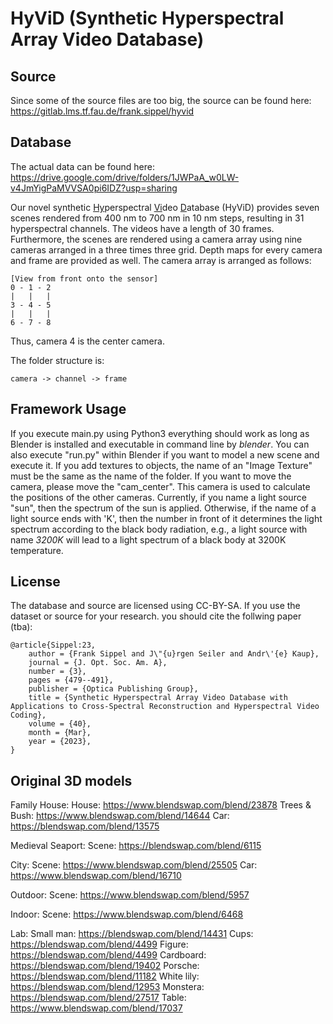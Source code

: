 # HyViD (Synthetic Hyperspectral Array Video Database)

## Source

Since some of the source files are too big, the source can be found here: https://gitlab.lms.tf.fau.de/frank.sippel/hyvid

## Database
The actual data can be found here: https://drive.google.com/drive/folders/1JWPaA_w0LW-v4JmYigPaMVVSA0pi6IDZ?usp=sharing

Our novel synthetic <ins>Hy</ins>perspectral <ins>Vi</ins>deo <ins>D</ins>atabase (HyViD) provides seven scenes rendered from 400 nm to 700 nm in 10 nm steps, resulting in 31 hyperspectral channels. 
The videos have a length of 30 frames.
Furthermore, the scenes are rendered using a camera array using nine cameras arranged in a three times three grid. Depth maps for every camera and frame are provided as well.
The camera array is arranged as follows:
```
[View from front onto the sensor]
0 - 1 - 2
|   |   |
3 - 4 - 5
|   |   |
6 - 7 - 8
```

Thus, camera 4 is the center camera.

The folder structure is:
```
camera -> channel -> frame
```

## Framework Usage
If you execute main.py using Python3 everything should work as long as Blender is installed and executable in command line by *blender*.
You can also execute "run.py" within Blender if you want to model a new scene and execute it.
If you add textures to objects, the name of an "Image Texture" must be the same as the name of the folder.
If you want to move the camera, please move the "cam_center". This camera is used to calculate the positions of the other cameras.
Currently, if you name a light source "sun", then the spectrum of the sun is applied.
Otherwise, if the name of a light source ends with 'K', then the number in front of it determines the light spectrum according to the black body radiation, e.g., a light source with name *3200K* will lead to a light spectrum of a black body at 3200K temperature.

## License
The database and source are licensed using CC-BY-SA.
If you use the dataset or source for your research. you should cite the follwing paper (tba):
```
@article{Sippel:23,
	author = {Frank Sippel and J\"{u}rgen Seiler and Andr\'{e} Kaup},
	journal = {J. Opt. Soc. Am. A},
	number = {3},
	pages = {479--491},
	publisher = {Optica Publishing Group},
	title = {Synthetic Hyperspectral Array Video Database with Applications to Cross-Spectral Reconstruction and Hyperspectral Video Coding},
	volume = {40},
	month = {Mar},
	year = {2023},
}
```

## Original 3D models

Family House:
House: https://www.blendswap.com/blend/23878
Trees & Bush: https://www.blendswap.com/blend/14644
Car: https://blendswap.com/blend/13575

Medieval Seaport:
Scene: https://blendswap.com/blend/6115

City:
Scene: https://www.blendswap.com/blend/25505
Car: https://www.blendswap.com/blend/16710

Outdoor:
Scene: https://www.blendswap.com/blend/5957

Indoor:
Scene: https://www.blendswap.com/blend/6468

Lab:
Small man: https://blendswap.com/blend/14431
Cups: https://blendswap.com/blend/4499
Figure: https://blendswap.com/blend/4499
Cardboard: https://blendswap.com/blend/19402
Porsche: https://blendswap.com/blend/11182
White lily: https://blendswap.com/blend/12953
Monstera: https://blendswap.com/blend/27517
Table: https://www.blendswap.com/blend/17037